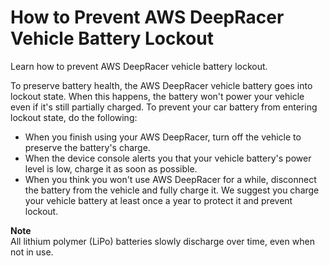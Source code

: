 # How to Prevent AWS DeepRacer Vehicle Battery Lockout<a name="deepracer-prevent-vehicle-battery-lockout-actual"></a>

Learn how to prevent AWS DeepRacer vehicle battery lockout\.

To preserve battery health, the AWS DeepRacer vehicle battery goes into lockout state\. When this happens, the battery won't power your vehicle even if it's still partially charged\. To prevent your car battery from entering lockout state, do the following:
+ When you finish using your AWS DeepRacer, turn off the vehicle to preserve the battery's charge\.
+ When the device console alerts you that your vehicle battery's power level is low, charge it as soon as possible\.
+ When you think you won't use AWS DeepRacer for a while, disconnect the battery from the vehicle and fully charge it\. We suggest you charge your vehicle battery at least once a year to protect it and prevent lockout\.

**Note**  
All lithium polymer \(LiPo\) batteries slowly discharge over time, even when not in use\.